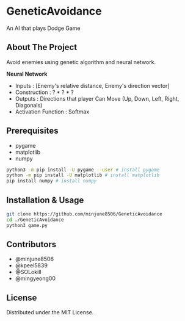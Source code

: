 # GeneticAvoidance
An AI that plays Dodge Game

## About The Project
Avoid enemies using genetic algorithm and neural network.

**Neural Network**
- Inputs : [Enemy's relative distance, Enemy's direction vector]
- Construction : ? * ? * ?
- Outputs : Directions that player Can Move (Up, Down, Left, Right, Diagonals)
- Activation Function : Softmax

## Prerequisites
- pygame
- matplotlib
- numpy
``` Bash
python3 -m pip install -U pygame --user # install pygame
python -m pip install -U matplotlib # install matplotlib
pip install numpy # install numpy
```

## Installation & Usage
``` Bash
git clone https://github.com/minjune8506/GeneticAvoidance
cd ./GeneticAvoidance
python3 game.py
```
## Contributors
- @minjune8506   
- @kpeel5839   
- @SOLokill   
- @mingyeong00

## License
Distributed under the MIT License.
